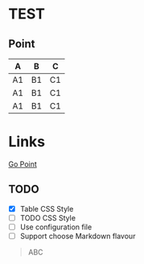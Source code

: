 # TEST

## Point

|A|B|C|
|-|-|-|
|A1|B1|C1|
|A1|B1|C1|
|A1|B1|C1|


# Links

[Go Point](#Point)

## TODO

- [x] Table CSS Style
- [ ] TODO CSS Style
- [ ] Use configuration file
- [ ] Support choose Markdown flavour

> ABC